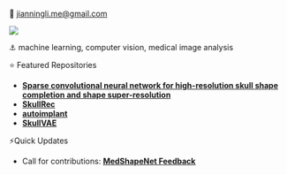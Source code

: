 :email: jianningli.me@gmail.com

<picture>
<source 
  srcset="https://github-readme-stats-git-master-rstaa-rickstaa.vercel.app/api?username=Jianningli&show_icons=true&include_all_commits=true&count_private=true&role=OWNER,ORGANIZATION_MEMBER,COLLABORATOR&theme=dark"
  media="(prefers-color-scheme: dark)"
/>
<source
  srcset="https://github-readme-stats-git-master-rstaa-rickstaa.vercel.app/api?username=Jianningli&show_icons=true&include_all_commits=true&count_private=true&role=OWNER,ORGANIZATION_MEMBER,COLLABORATOR&theme=transparent"
  media="(prefers-color-scheme: light), (prefers-color-scheme: no-preference)"
/>
<img src="https://github-readme-stats-git-master-rstaa-rickstaa.vercel.app/api?username=Jianningli&show_icons=true&include_all_commits=true&count_private=true&role=OWNER,ORGANIZATION_MEMBER,COLLABORATOR&theme=transparent" />
</picture>

:anchor: machine learning, computer vision, medical image analysis

:star: Featured Repositories
* [**Sparse convolutional neural network for high-resolution skull shape completion and shape super-resolution**](https://github.com/Jianningli/SparseCNN)
* [**SkullRec**](https://github.com/Project-MONAI/research-contributions/tree/main/SkullRec)
* [**autoimplant**](https://github.com/Jianningli/autoimplant)
* [**SkullVAE**](https://github.com/Jianningli/skullVAE)
  
⚡Quick Updates
* Call for contributions: [**MedShapeNet Feedback**](https://github.com/Jianningli/medshapenet-feedback)


